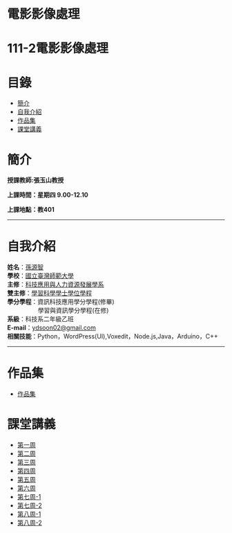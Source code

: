 # 電影影像處理
# 111-2電影影像處理
# 目錄
+ [簡介](https://github.com/yuancc12/Image-Processing#%E7%B0%A1%E4%BB%8B)
+ [自我介紹](https://github.com/yuancc12/Image-Processing#%E8%87%AA%E6%88%91%E4%BB%8B%E7%B4%B9)
+ [作品集](https://github.com/yuancc12/Image-Processing/blob/main/README.md#%E4%BD%9C%E6%A5%AD%E5%B0%88%E5%8D%80)
+ [課堂講義](https://github.com/yuancc12/Image-Processing/blob/main/README.md#%E8%AA%B2%E5%A0%82%E8%AC%9B%E7%BE%A9)

# 簡介
**授課教師:張玉山教授**

**上課時間：星期四 9.00-12.10**

**上課地點：教401**
***
# 自我介紹
**姓名**：[孫源智](https://yuancc12.github.io/web/mypages/)\
**學校**：[國立臺灣師範大學](https://www.ntnu.edu.tw/)\
**主修**：[科技應用與人力資源發展學系](https://www.tahrd.ntnu.edu.tw/)\
**雙主修**：[學習科學學士學位學程](https://www.upls.ntnu.edu.tw/)\
**學分學程**：資訊科技應用學分學程(修畢)\
&nbsp;&nbsp;&nbsp;&nbsp;&nbsp;&nbsp;&nbsp;&nbsp;&nbsp;&nbsp;&nbsp;&nbsp;&nbsp;&nbsp;&nbsp;&nbsp; &nbsp;學習與資訊學分學程(在修)\
**系級**：科技系二年級乙班\
**E-mail**：ydsoon02@gmail.com\
**相關技能**：Python，WordPress(UI),Voxedit，Node.js,Java，Arduino，C++
***
# 作品集
+ [作品集](https://drive.google.com/drive/folders/1egcmt-zTLVovPvQJJrsbWx0vskrxJKl1?usp=share_link)
# 課堂講義
+ [第一周](https://drive.google.com/drive/folders/1-iZTwh76d2YbIQcXrL4PvpyGunWYU7M4?usp=share_link)
+ [第二周](https://drive.google.com/drive/folders/1EOEVkKt4cGgQf6r84ZzniS3JoMCjnct7?usp=share_link)
+ [第三周](https://drive.google.com/drive/folders/1MGo76MruGhCNj6BJt0JpKnVX4XhPeU3F?usp=share_link)
+ [第四周](https://drive.google.com/drive/folders/1u9xSVqMoislnKot0xr8-Fyn3LKgBuWbQ?usp=share_link)
+ [第五周](https://drive.google.com/drive/folders/1N4JBvfOUFAkRncv7GxAzdd1nClt7B60D?usp=share_link)
+ [第六周](https://drive.google.com/drive/folders/1ieZfL-VSsmZmdKKe3f7EyM7PrFhGXewF?usp=share_link)
+ [第七周-1](https://drive.google.com/drive/folders/1GqAoT8ixkkHc7qJGgu9pC2BUZ7Me858d?usp=share_link)
+ [第七周-2](https://drive.google.com/drive/folders/15yMWgn8Yn1qSJy5ANXkLLID72KJI4Hey?usp=share_link)
+ [第八周-1](https://drive.google.com/drive/folders/1-iZTwh76d2YbIQcXrL4PvpyGunWYU7M4?usp=share_link)
+ [第八周-2](https://drive.google.com/file/d/1VVnqluppvudnG-B13hMDETEvo3GLghg-/view?usp=share_link)
